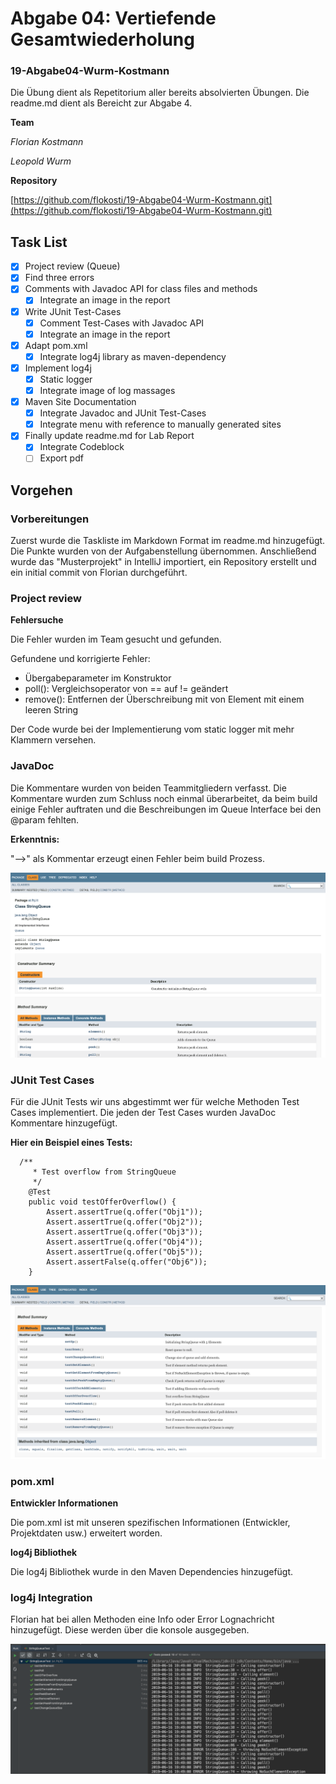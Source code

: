 
# Abgabe 04: Vertiefende Gesamtwiederholung #

### 19-Abgabe04-Wurm-Kostmann ###

Die Übung dient als Repetitorium aller bereits absolvierten Übungen. Die readme.md dient als Bereicht zur Abgabe 4.

**Team**

*Florian Kostmann*

*Leopold Wurm*

**Repository**

[https://github.com/flokosti/19-Abgabe04-Wurm-Kostmann.git](https://github.com/flokosti/19-Abgabe04-Wurm-Kostmann.git)

## Task List ##

- [x]  Project review (Queue)
  - [x] Find three errors
- [x] Comments with Javadoc API for class files and methods
  - [x] Integrate an image in the report
- [x] Write JUnit Test-Cases
  - [x] Comment Test-Cases with Javadoc API
  - [x] Integrate an image in the report
- [x] Adapt pom.xml
  - [x] Integrate log4j library as maven-dependency
- [x] Implement log4j
  - [x] Static logger
  - [x] Integrate image of log massages
- [x] Maven Site Documentation
  - [x] Integrate Javadoc and JUnit Test-Cases
  - [x] Integrate menu with reference to manually generated sites
- [x] Finally update readme.md for Lab Report
  - [x] Integrate Codeblock
  - [ ] Export pdf

## Vorgehen ##

### Vorbereitungen ###

Zuerst wurde die Taskliste im Markdown Format im readme.md hinzugefügt. Die Punkte wurden von der Aufgabenstellung
übernommen. Anschließend wurde das "Musterprojekt" in IntelliJ importiert, ein Repository erstellt und ein
initial commit von Florian durchgeführt. 

### Project review ###
**Fehlersuche**

Die Fehler wurden im Team gesucht und gefunden.

Gefundene und korrigierte Fehler:

- Übergabeparameter im Konstruktor
- poll(): Vergleichsoperator von == auf != geändert
- remove(): Entfernen der Überschreibung mit von Element mit einem leeren String

Der Code wurde bei der Implementierung vom static logger mit mehr Klammern versehen.

### JavaDoc ###

Die Kommentare wurden von beiden Teammitgliedern verfasst. Die Kommentare wurden zum Schluss noch einmal
überarbeitet, da beim build einige Fehler auftraten und die Beschreibungen im Queue Interface bei den @param fehlten. 

**Erkenntnis:**

"-->" als Kommentar erzeugt einen Fehler beim build Prozess.

![javadoc](media/javadoc.png)

### JUnit Test Cases ###

Für die JUnit Tests wir uns abgestimmt wer für welche Methoden Test Cases implementiert. 
Die jeden der Test Cases wurden JavaDoc Kommentare hinzugefügt. 

**Hier ein Beispiel eines Tests:**
```
  /**
     * Test overflow from StringQueue
     */
    @Test
    public void testOfferOverflow() {
        Assert.assertTrue(q.offer("Obj1"));
        Assert.assertTrue(q.offer("Obj2"));
        Assert.assertTrue(q.offer("Obj3"));
        Assert.assertTrue(q.offer("Obj4"));
        Assert.assertTrue(q.offer("Obj5"));
        Assert.assertFalse(q.offer("Obj6"));
    }
```

![junitTests](media/tests.png)

### pom.xml ###
**Entwickler Informationen**

Die pom.xml ist mit unseren spezifischen Informationen (Entwickler, Projektdaten usw.) erweitert worden.

**log4j Bibliothek**

Die log4j Bibliothek wurde in den Maven Dependencies hinzugefügt.

### log4j Integration ###

Florian hat bei allen Methoden eine Info oder Error Lognachricht hinzugefügt. Diese werden über die konsole ausgegeben.

![log4j](media/log4j_konsole.png)



